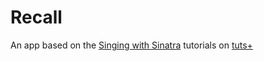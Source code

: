 # Recall

An app based on the [Singing with Sinatra](http://code.tutsplus.com/series/singing-with-sinatra--net-19113) tutorials on [tuts+](https://tutsplus.com)
